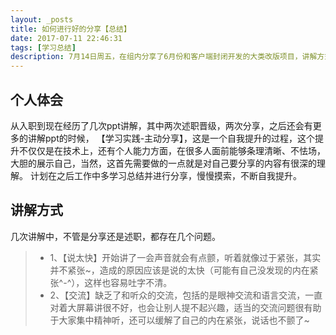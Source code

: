 ```yaml
---
layout: _posts
title: 如何进行好的分享【总结】
date: 2017-07-11 22:46:31
tags: [学习总结]
description: 7月14日周五，在组内分享了6月份和客户端封闭开发的大类改版项目，讲解方式很多不足，讲完之后自我思考总结一番，也好在下次的分享时改进
---
```


## 个人体会
从入职到现在经历了几次ppt讲解，其中两次述职晋级，两次分享，之后还会有更多的讲解ppt的时候，
【学习实践-主动分享】，这是一个自我提升的过程，这个提升不仅仅是在技术上，还有个人能力方面，在很多人面前能够条理清晰、不怯场，大胆的展示自己，当然，这首先需要做的一点就是对自己要分享的内容有很深的理解。
计划在之后工作中多学习总结并进行分享，慢慢摸索，不断自我提升。

## 讲解方式
几次讲解中，不管是分享还是述职，都存在几个问题。
>* 1、【说太快】开始讲了一会声音就会有点颤，听着就像过于紧张，其实并不紧张~，造成的原因应该是说的太快（可能有自己没发现的内在紧张^-^），这样也容易吐字不清。
>* 2、【交流】缺乏了和听众的交流，包括的是眼神交流和语言交流，一直对着大屏幕讲很不好，也会让别人提不起兴趣，适当的交流问题很有助于大家集中精神听，还可以缓解了自己的内在紧张，说话也不颤了~

